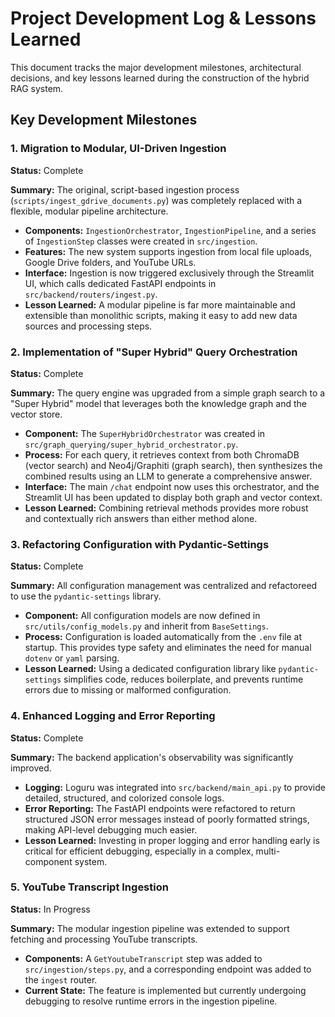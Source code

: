 # Project Development Log & Lessons Learned

This document tracks the major development milestones, architectural decisions, and key lessons learned during the construction of the hybrid RAG system.

## Key Development Milestones

### 1. Migration to Modular, UI-Driven Ingestion
**Status:** Complete

**Summary:** The original, script-based ingestion process (`scripts/ingest_gdrive_documents.py`) was completely replaced with a flexible, modular pipeline architecture.
*   **Components:** `IngestionOrchestrator`, `IngestionPipeline`, and a series of `IngestionStep` classes were created in `src/ingestion`.
*   **Features:** The new system supports ingestion from local file uploads, Google Drive folders, and YouTube URLs.
*   **Interface:** Ingestion is now triggered exclusively through the Streamlit UI, which calls dedicated FastAPI endpoints in `src/backend/routers/ingest.py`.
*   **Lesson Learned:** A modular pipeline is far more maintainable and extensible than monolithic scripts, making it easy to add new data sources and processing steps.

### 2. Implementation of "Super Hybrid" Query Orchestration
**Status:** Complete

**Summary:** The query engine was upgraded from a simple graph search to a "Super Hybrid" model that leverages both the knowledge graph and the vector store.
*   **Component:** The `SuperHybridOrchestrator` was created in `src/graph_querying/super_hybrid_orchestrator.py`.
*   **Process:** For each query, it retrieves context from both ChromaDB (vector search) and Neo4j/Graphiti (graph search), then synthesizes the combined results using an LLM to generate a comprehensive answer.
*   **Interface:** The main `/chat` endpoint now uses this orchestrator, and the Streamlit UI has been updated to display both graph and vector context.
*   **Lesson Learned:** Combining retrieval methods provides more robust and contextually rich answers than either method alone.

### 3. Refactoring Configuration with Pydantic-Settings
**Status:** Complete

**Summary:** All configuration management was centralized and refactoreed to use the `pydantic-settings` library.
*   **Component:** All configuration models are now defined in `src/utils/config_models.py` and inherit from `BaseSettings`.
*   **Process:** Configuration is loaded automatically from the `.env` file at startup. This provides type safety and eliminates the need for manual `dotenv` or `yaml` parsing.
*   **Lesson Learned:** Using a dedicated configuration library like `pydantic-settings` simplifies code, reduces boilerplate, and prevents runtime errors due to missing or malformed configuration.

### 4. Enhanced Logging and Error Reporting
**Status:** Complete

**Summary:** The backend application's observability was significantly improved.
*   **Logging:** Loguru was integrated into `src/backend/main_api.py` to provide detailed, structured, and colorized console logs.
*   **Error Reporting:** The FastAPI endpoints were refactored to return structured JSON error messages instead of poorly formatted strings, making API-level debugging much easier.
*   **Lesson Learned:** Investing in proper logging and error handling early is critical for efficient debugging, especially in a complex, multi-component system.

### 5. YouTube Transcript Ingestion
**Status:** In Progress

**Summary:** The modular ingestion pipeline was extended to support fetching and processing YouTube transcripts.
*   **Components:** A `GetYoutubeTranscript` step was added to `src/ingestion/steps.py`, and a corresponding endpoint was added to the `ingest` router.
*   **Current State:** The feature is implemented but currently undergoing debugging to resolve runtime errors in the ingestion pipeline.
